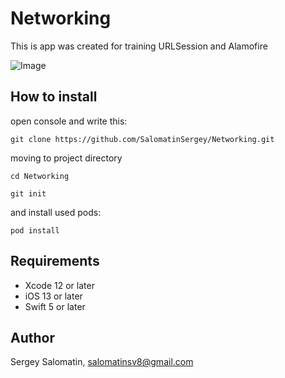 # Networking

This is app was created for training URLSession and Alamofire 

![Image](https://github.com/SalomatinSergey/Networking/blob/main/PlaceFinder/Support%20Files/Assets.xcassets/app.dataset/app.gif)

## How to install
open console and write this:

```
git clone https://github.com/SalomatinSergey/Networking.git
```
moving to project directory
```
cd Networking
```
```
git init 
```
and install used pods:
```
pod install
```

## Requirements

- Xcode 12 or later
- iOS 13 or later
- Swift 5 or later

## Author

Sergey Salomatin, salomatinsv8@gmail.com
